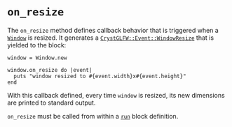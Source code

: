 # `on_resize`

The `on_resize` method defines callback behavior that is triggered when a [`Window`](/deep-dive/window.md) is resized. It generates a [`CrystGLFW::Event::WindowResize`](/deep-dive/events/windowresize.md) that is yielded to the block:

```crystal
window = Window.new

window.on_resize do |event|
  puts "window resized to #{event.width}x#{event.height}"
end
```

With this callback defined, every time `window` is resized, its new dimensions are printed to standard output.

`on_resize` must be called from within a [`run`](/the-run-block.md) block definition.
